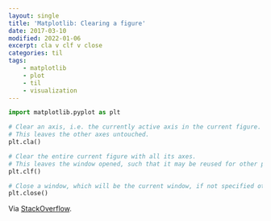 ```yaml
---
layout: single
title: 'Matplotlib: Clearing a figure'
date: 2017-03-10
modified: 2022-01-06
excerpt: cla v clf v close
categories: til
tags:
    - matplotlib
    - plot
    - til
    - visualization
---
```


```python
import matplotlib.pyplot as plt

# Clear an axis, i.e. the currently active axis in the current figure.
# This leaves the other axes untouched.
plt.cla()

# Clear the entire current figure with all its axes.
# This leaves the window opened, such that it may be reused for other plots.
plt.clf()

# Close a window, which will be the current window, if not specified otherwise.
plt.close()
```

Via [StackOverflow](http://stackoverflow.com/a/8228808/1257318).
